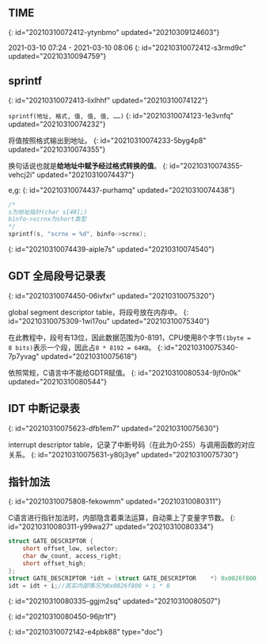 ## TIME
{: id="20210310072412-ytynbmo" updated="20210309124603"}

2021-03-10 07:24 -  2021-03-10 08:06
{: id="20210310072412-s3rmd9c" updated="20210310094759"}

## sprintf
{: id="20210310072413-lixlhhf" updated="20210310074122"}

`sprintf(地址, 格式, 值, 值, 值, ……)`
{: id="20210310074123-1e3vnfq" updated="20210310074232"}

将值按照格式输出到地址。
{: id="20210310074233-5byg4p8" updated="20210310074355"}

换句话说也就是**给地址中赋予经过格式转换的值**。
{: id="20210310074355-vehcj2i" updated="20210310074437"}

e,g:
{: id="20210310074437-purhamq" updated="20210310074438"}

```C
/*
s为地址指针(char s[40];)
binfo->scrnx为short类型
*/
sprintf(s, "scrnx = %d", binfo->scrnx);
```
{: id="20210310074439-aiple7s" updated="20210310074540"}

## GDT 全局段号记录表
{: id="20210310074450-06ivfxr" updated="20210310075320"}

global segment descriptor table，将段号放在内存中。
{: id="20210310075309-1wi17ou" updated="20210310075340"}

在此教程中，段号有13位，因此数据范围为0-8191，CPU使用8个字节`(1byte = 8 bits)`表示一个段，因此占`8 * 8192 = 64KB`。
{: id="20210310075340-7p7yvag" updated="20210310075618"}

依照常规，C语言中不能给GDTR赋值。
{: id="20210310080534-9jf0n0k" updated="20210310080544"}

## IDT 中断记录表
{: id="20210310075623-dfb1em7" updated="20210310075630"}

interrupt descriptor table，记录了中断号码（在此为0-255）与调用函数的对应关系。
{: id="20210310075631-y80j3ye" updated="20210310075730"}

## 指针加法
{: id="20210310075808-fekowmm" updated="20210310080311"}

C语言进行指针加法时，内部隐含着乘法运算，自动乘上了变量字节数。
{: id="20210310080311-y99wa27" updated="20210310080334"}

```C
struct GATE_DESCRIPTOR {
	short offset_low, selector;
	char dw_count, access_right;
	short offset_high;
};
struct GATE_DESCRIPTOR *idt = (struct GATE_DESCRIPTOR    *) 0x0026f800;
idt = idt + i;//其实内部情况为0x0026f800 + i * 8
```
{: id="20210310080335-ggjm2sq" updated="20210310080507"}

{: id="20210310080450-96jtr1f"}


{: id="20210310072142-e4pbk88" type="doc"}
